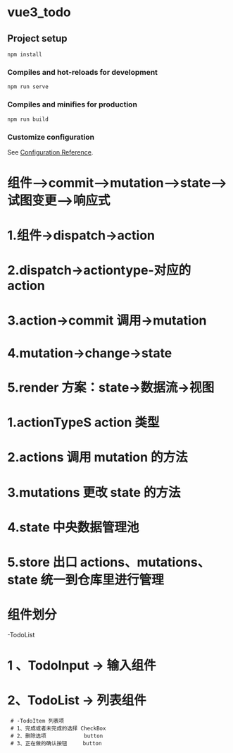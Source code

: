 # vue3_todo

## Project setup

```
npm install
```

### Compiles and hot-reloads for development

```
npm run serve
```

### Compiles and minifies for production

```
npm run build
```

### Customize configuration

See [Configuration Reference](https://cli.vuejs.org/config/).

# 组件-->commit-->mutation-->state-->试图变更-->响应式

# 1.组件->dispatch->action

# 2.dispatch->actiontype-对应的 action

# 3.action->commit 调用->mutation

# 4.mutation->change->state

# 5.render 方案：state->数据流->视图

# 1.actionTypeS action 类型

# 2.actions 调用 mutation 的方法

# 3.mutations 更改 state 的方法

# 4.state 中央数据管理池

# 5.store 出口 actions、mutations、state 统一到仓库里进行管理

# 组件划分

-TodoList

# 1 、TodoInput -> 输入组件

# 2、TodoList -> 列表组件

     # -TodoItem 列表项
     # 1、完成或者未完成的选择 CheckBox
     # 2、删除选项            button
     # 3、正在做的确认按钮     button

